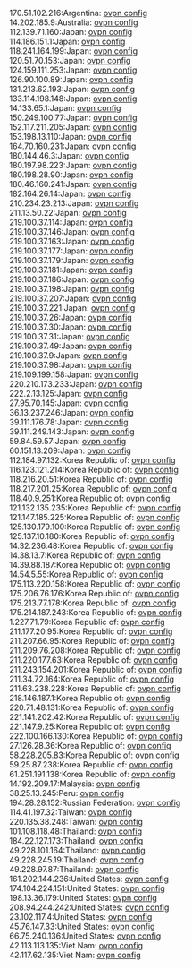 170.51.102.216:Argentina: [ovpn config](vpn/170_51_102_216.ovpn)  
14.202.185.9:Australia: [ovpn config](vpn/14_202_185_9.ovpn)  
112.139.71.160:Japan: [ovpn config](vpn/112_139_71_160.ovpn)  
114.186.151.1:Japan: [ovpn config](vpn/114_186_151_1.ovpn)  
118.241.164.199:Japan: [ovpn config](vpn/118_241_164_199.ovpn)  
120.51.70.153:Japan: [ovpn config](vpn/120_51_70_153.ovpn)  
124.159.111.253:Japan: [ovpn config](vpn/124_159_111_253.ovpn)  
126.90.100.89:Japan: [ovpn config](vpn/126_90_100_89.ovpn)  
131.213.62.193:Japan: [ovpn config](vpn/131_213_62_193.ovpn)  
133.114.198.148:Japan: [ovpn config](vpn/133_114_198_148.ovpn)  
14.133.65.1:Japan: [ovpn config](vpn/14_133_65_1.ovpn)  
150.249.100.77:Japan: [ovpn config](vpn/150_249_100_77.ovpn)  
152.117.211.205:Japan: [ovpn config](vpn/152_117_211_205.ovpn)  
153.198.13.110:Japan: [ovpn config](vpn/153_198_13_110.ovpn)  
164.70.160.231:Japan: [ovpn config](vpn/164_70_160_231.ovpn)  
180.144.46.3:Japan: [ovpn config](vpn/180_144_46_3.ovpn)  
180.197.98.223:Japan: [ovpn config](vpn/180_197_98_223.ovpn)  
180.198.28.90:Japan: [ovpn config](vpn/180_198_28_90.ovpn)  
180.46.160.241:Japan: [ovpn config](vpn/180_46_160_241.ovpn)  
182.164.26.14:Japan: [ovpn config](vpn/182_164_26_14.ovpn)  
210.234.23.213:Japan: [ovpn config](vpn/210_234_23_213.ovpn)  
211.13.50.22:Japan: [ovpn config](vpn/211_13_50_22.ovpn)  
219.100.37.114:Japan: [ovpn config](vpn/219_100_37_114.ovpn)  
219.100.37.146:Japan: [ovpn config](vpn/219_100_37_146.ovpn)  
219.100.37.163:Japan: [ovpn config](vpn/219_100_37_163.ovpn)  
219.100.37.177:Japan: [ovpn config](vpn/219_100_37_177.ovpn)  
219.100.37.179:Japan: [ovpn config](vpn/219_100_37_179.ovpn)  
219.100.37.181:Japan: [ovpn config](vpn/219_100_37_181.ovpn)  
219.100.37.186:Japan: [ovpn config](vpn/219_100_37_186.ovpn)  
219.100.37.198:Japan: [ovpn config](vpn/219_100_37_198.ovpn)  
219.100.37.207:Japan: [ovpn config](vpn/219_100_37_207.ovpn)  
219.100.37.221:Japan: [ovpn config](vpn/219_100_37_221.ovpn)  
219.100.37.26:Japan: [ovpn config](vpn/219_100_37_26.ovpn)  
219.100.37.30:Japan: [ovpn config](vpn/219_100_37_30.ovpn)  
219.100.37.31:Japan: [ovpn config](vpn/219_100_37_31.ovpn)  
219.100.37.49:Japan: [ovpn config](vpn/219_100_37_49.ovpn)  
219.100.37.9:Japan: [ovpn config](vpn/219_100_37_9.ovpn)  
219.100.37.98:Japan: [ovpn config](vpn/219_100_37_98.ovpn)  
219.109.199.158:Japan: [ovpn config](vpn/219_109_199_158.ovpn)  
220.210.173.233:Japan: [ovpn config](vpn/220_210_173_233.ovpn)  
222.2.13.125:Japan: [ovpn config](vpn/222_2_13_125.ovpn)  
27.95.70.145:Japan: [ovpn config](vpn/27_95_70_145.ovpn)  
36.13.237.246:Japan: [ovpn config](vpn/36_13_237_246.ovpn)  
39.111.176.78:Japan: [ovpn config](vpn/39_111_176_78.ovpn)  
39.111.249.143:Japan: [ovpn config](vpn/39_111_249_143.ovpn)  
59.84.59.57:Japan: [ovpn config](vpn/59_84_59_57.ovpn)  
60.151.13.209:Japan: [ovpn config](vpn/60_151_13_209.ovpn)  
112.184.97.132:Korea Republic of: [ovpn config](vpn/112_184_97_132.ovpn)  
116.123.121.214:Korea Republic of: [ovpn config](vpn/116_123_121_214.ovpn)  
118.216.20.51:Korea Republic of: [ovpn config](vpn/118_216_20_51.ovpn)  
118.217.201.25:Korea Republic of: [ovpn config](vpn/118_217_201_25.ovpn)  
118.40.9.251:Korea Republic of: [ovpn config](vpn/118_40_9_251.ovpn)  
121.132.135.235:Korea Republic of: [ovpn config](vpn/121_132_135_235.ovpn)  
121.147.185.225:Korea Republic of: [ovpn config](vpn/121_147_185_225.ovpn)  
125.130.179.100:Korea Republic of: [ovpn config](vpn/125_130_179_100.ovpn)  
125.137.10.180:Korea Republic of: [ovpn config](vpn/125_137_10_180.ovpn)  
14.32.236.48:Korea Republic of: [ovpn config](vpn/14_32_236_48.ovpn)  
14.38.13.7:Korea Republic of: [ovpn config](vpn/14_38_13_7.ovpn)  
14.39.88.187:Korea Republic of: [ovpn config](vpn/14_39_88_187.ovpn)  
14.54.5.55:Korea Republic of: [ovpn config](vpn/14_54_5_55.ovpn)  
175.113.220.158:Korea Republic of: [ovpn config](vpn/175_113_220_158.ovpn)  
175.206.76.176:Korea Republic of: [ovpn config](vpn/175_206_76_176.ovpn)  
175.213.77.178:Korea Republic of: [ovpn config](vpn/175_213_77_178.ovpn)  
175.214.187.243:Korea Republic of: [ovpn config](vpn/175_214_187_243.ovpn)  
1.227.71.79:Korea Republic of: [ovpn config](vpn/1_227_71_79.ovpn)  
211.177.20.95:Korea Republic of: [ovpn config](vpn/211_177_20_95.ovpn)  
211.207.66.95:Korea Republic of: [ovpn config](vpn/211_207_66_95.ovpn)  
211.209.76.208:Korea Republic of: [ovpn config](vpn/211_209_76_208.ovpn)  
211.220.177.63:Korea Republic of: [ovpn config](vpn/211_220_177_63.ovpn)  
211.243.154.201:Korea Republic of: [ovpn config](vpn/211_243_154_201.ovpn)  
211.34.72.164:Korea Republic of: [ovpn config](vpn/211_34_72_164.ovpn)  
211.63.238.228:Korea Republic of: [ovpn config](vpn/211_63_238_228.ovpn)  
218.146.187.1:Korea Republic of: [ovpn config](vpn/218_146_187_1.ovpn)  
220.71.48.131:Korea Republic of: [ovpn config](vpn/220_71_48_131.ovpn)  
221.141.202.42:Korea Republic of: [ovpn config](vpn/221_141_202_42.ovpn)  
221.147.9.25:Korea Republic of: [ovpn config](vpn/221_147_9_25.ovpn)  
222.100.166.130:Korea Republic of: [ovpn config](vpn/222_100_166_130.ovpn)  
27.126.28.36:Korea Republic of: [ovpn config](vpn/27_126_28_36.ovpn)  
58.228.205.83:Korea Republic of: [ovpn config](vpn/58_228_205_83.ovpn)  
59.25.87.238:Korea Republic of: [ovpn config](vpn/59_25_87_238.ovpn)  
61.251.191.138:Korea Republic of: [ovpn config](vpn/61_251_191_138.ovpn)  
14.192.209.17:Malaysia: [ovpn config](vpn/14_192_209_17.ovpn)  
38.25.13.245:Peru: [ovpn config](vpn/38_25_13_245.ovpn)  
194.28.28.152:Russian Federation: [ovpn config](vpn/194_28_28_152.ovpn)  
114.41.197.32:Taiwan: [ovpn config](vpn/114_41_197_32.ovpn)  
220.135.38.248:Taiwan: [ovpn config](vpn/220_135_38_248.ovpn)  
101.108.118.48:Thailand: [ovpn config](vpn/101_108_118_48.ovpn)  
184.22.127.173:Thailand: [ovpn config](vpn/184_22_127_173.ovpn)  
49.228.101.164:Thailand: [ovpn config](vpn/49_228_101_164.ovpn)  
49.228.245.19:Thailand: [ovpn config](vpn/49_228_245_19.ovpn)  
49.228.97.87:Thailand: [ovpn config](vpn/49_228_97_87.ovpn)  
161.202.144.236:United States: [ovpn config](vpn/161_202_144_236.ovpn)  
174.104.224.151:United States: [ovpn config](vpn/174_104_224_151.ovpn)  
198.13.36.179:United States: [ovpn config](vpn/198_13_36_179.ovpn)  
208.94.244.242:United States: [ovpn config](vpn/208_94_244_242.ovpn)  
23.102.117.4:United States: [ovpn config](vpn/23_102_117_4.ovpn)  
45.76.147.33:United States: [ovpn config](vpn/45_76_147_33.ovpn)  
66.75.240.136:United States: [ovpn config](vpn/66_75_240_136.ovpn)  
42.113.113.135:Viet Nam: [ovpn config](vpn/42_113_113_135.ovpn)  
42.117.62.135:Viet Nam: [ovpn config](vpn/42_117_62_135.ovpn)  
